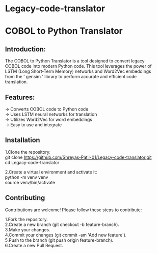 # Legacy-code-translator

# COBOL to Python Translator
## Introduction:
The COBOL to Python Translator is a tool designed to convert legacy COBOL code into modern Python code. This tool leverages the power of LSTM (Long Short-Term Memory) networks and Word2Vec embeddings from the ' gensim ' library to perform accurate and efficient code translation.

## Features:  
-> Converts COBOL code to Python code  
-> Uses LSTM neural networks for translation  
-> Utilizes Word2Vec for word embeddings  
-> Easy to use and integrate  

## Installation  
1.Clone the repository:  
      git clone https://github.com/Shreyas-Patil-01/Legacy-code-translator.git  
      cd Legacy-code-translator  

2.Create a virtual environment and activate it:  
      python -m venv venv  
      source venv/bin/activate    

## Contributing    
Contributions are welcome! Please follow these steps to contribute:  

1.Fork the repository.  
2.Create a new branch (git checkout -b feature-branch).  
3.Make your changes.  
4.Commit your changes (git commit -am 'Add new feature').  
5.Push to the branch (git push origin feature-branch).  
6.Create a new Pull Request.  
  
